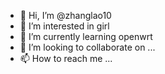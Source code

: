 - 👋 Hi, I’m @zhanglao10
- 👀 I’m interested in girl
- 🌱 I’m currently learning openwrt
- 💞️ I’m looking to collaborate on ...
- 📫 How to reach me ...

<!---
zhanglao10/zhanglao10 is a ✨ special ✨ repository because its `README.md` (this file) appears on your GitHub profile.
You can click the Preview link to take a look at your changes.
--->
